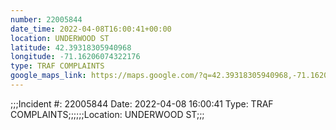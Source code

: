 ```yaml
---
number: 22005844
date_time: 2022-04-08T16:00:41+00:00
location: UNDERWOOD ST
latitude: 42.39318305940968
longitude: -71.16206074322176
type: TRAF COMPLAINTS
google_maps_link: https://maps.google.com/?q=42.39318305940968,-71.16206074322176
---
```


;;;Incident #: 22005844  Date: 2022-04-08 16:00:41   Type: TRAF COMPLAINTS;;;;;;Location: UNDERWOOD ST;;;
